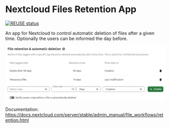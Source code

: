 <!--
  - SPDX-FileCopyrightText: 2016 Nextcloud GmbH and Nextcloud contributors
  - SPDX-License-Identifier: AGPL-3.0-or-later
-->
# Nextcloud Files Retention App

[![REUSE status](https://api.reuse.software/badge/github.com/nextcloud/files_retention)](https://api.reuse.software/info/github.com/nextcloud/files_retention)

An app for Nextcloud to control automatic deletion of files after a given time.
Optionally the users can be informed the day before.

![admin settings](https://raw.githubusercontent.com/nextcloud/files_retention/master/screenshots/1.png)

Documentation: https://docs.nextcloud.com/server/stable/admin_manual/file_workflows/retention.html
